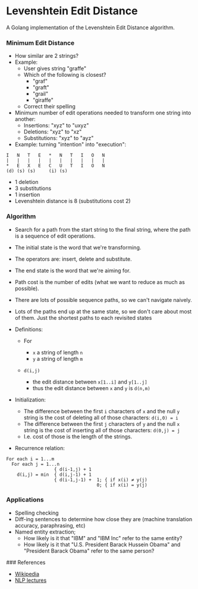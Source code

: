 # Levenshtein Edit Distance

A Golang implementation of the Levenshtein Edit Distance algorithm.

### Minimum Edit Distance

- How similar are 2 strings?
- Example:
  - User gives string "graffe"
  - Which of the following is closest?
    - "graf"
    - "graft"
    - "grail"
    - "giraffe"
  - Correct their spelling
- Minimum number of edit operations needed to transform one string into another:
  - Insertions: "xyz" to "uxyz"
  - Deletions: "xyz" to "xz"
  - Substitutions: "xyz" to "ayz"
- Example: turning "intention" into "execution":

```
I   N   T   E   *   N   T   I   O   N
|   |   |   |   |   |   |   |   |   |
*   E   X   E   C   U   T   I   O   N
(d) (s) (s)     (i) (s)

```
  - 1 deletion
  - 3 substitutions
  - 1 insertion
  - Levenshtein distance is 8 (substitutions cost 2)

### Algorithm

- Search for a path from the start string to the final string, where the path is a sequence of edit operations.
- The initial state is the word that we're transforming.
- The operators are: insert, delete and substitute.
- The end state is the word that we're aiming for.
- Path cost is the number of edits (what we want to reduce as much as possible).
- There are lots of possible sequence paths, so we can't navigate naively.
- Lots of the paths end up at the same state, so we don't care about most of them. Just the shortest paths to each revisited states
- Definitions:

  - For
    - `x` a string of length `n`
    - `y` a string of length `m`

  - `d(i,j)`
    - the edit distance between `x[1..i]` and `y[1..j]`
    - thus the edit distance between `x` and `y` is `d(n,m)`

- Initialization:

  - The difference between the first `i` characters of `x` and the null `y` string is the cost of deleting all of those characters: `d(i,0) = i`
  - The difference between the first `j` characters of `y` and the null `x` string is the cost of inserting all of those characters: `d(0,j) = j`
  - I.e. cost of those is the length of the strings.

- Recurrence relation:

```
For each i = 1...m
  For each j = 1...n
                  { d(i-1,j) + 1
    d(i,j) = min  { d(i,j-1) + 1
                  { d(i-1,j-1) +  1; { if x(i) ≠ y(j)
                                  0; { if x(i) = y(j)

```

### Applications

- Spelling checking
- Diff-ing sentences to determine how close they are (machine translation accuracy, paraphrasing, etc)
- Named entity extraction;
  - How likely is it that "IBM" and "IBM Inc" refer to the same entity?
  - How likely is it that "U.S. President Barack Hussein Obama" and "President Barack Obama" refer to the same person?

### References

- [Wikipedia](https://en.wikipedia.org/wiki/Levenshtein_distance)
- [NLP lectures](https://www.youtube.com/watch?v=z_CB7Gih_Mg)
